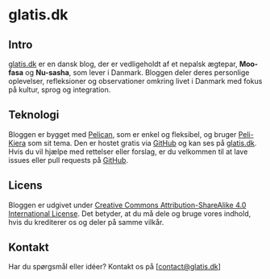 # glatis.dk

## Intro
[glatis.dk](https://www.glatis.dk) er en dansk blog, der er vedligeholdt af et nepalsk ægtepar, **Moo-fasa** og **Nu-sasha**, som lever i Danmark. Bloggen deler deres personlige oplevelser, refleksioner og observationer omkring livet i Danmark med fokus på kultur, sprog og integration. 

## Teknologi
Bloggen er bygget med [Pelican](https://getpelican.com), som er enkel og fleksibel, og bruger [Peli-Kiera](https://github.com/koenpap/Peli-Kiera) som sit tema. Den er hostet gratis via [GitHub](https://github.com/glatis-dk/koen-p--den-glatte-is) og kan ses på [glatis.dk](https://www.glatis.dk). Hvis du vil hjælpe med rettelser eller forslag, er du velkommen til at lave issues eller pull requests på [GitHub](https://github.com/koenpap/den-glatte-is).

## Licens
Bloggen er udgivet under [Creative Commons Attribution-ShareAlike 4.0 International License](https://creativecommons.org/licenses/by-sa/4.0/). Det betyder, at du må dele og bruge vores indhold, hvis du krediterer os og deler på samme vilkår.

## Kontakt
Har du spørgsmål eller idéer? Kontakt os på [contact@glatis.dk]